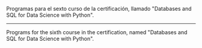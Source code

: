 Programas para el sexto curso de la certificación, llamado "Databases and SQL for Data Science with Python". 
*****************************
Programs for the sixth course in the certification, named "Databases and SQL for Data Science with Python". 

